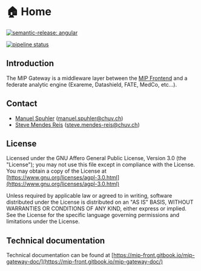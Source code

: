 # 🏠 Home

[![semantic-release: angular](https://img.shields.io/badge/semantic--release-angular-e10079?logo=semantic-release)](https://github.com/semantic-release/semantic-release)

[![pipeline status](https://gitlab.com/sibmip/gateway/badges/main/pipeline.svg)](https://gitlab.com/sibmip/gateway/-/commits/main)

## Introduction

The MIP Gateway is a middleware layer between the [MIP Frontend](https://github.com/HBPMedical/portal-frontend) and a federate analytic engine (Exareme, Datashield, FATE, MedCo, etc...).

## Contact
* [Manuel Spuhler](https://github.com/nicedexter) (<manuel.spuhler@chuv.ch>)
* [Steve Mendes Reis](https://github.com/M4n0x) (<steve.mendes-reis@chuv.ch>)

## License
Licensed under the GNU Affero General Public License, Version 3.0 (the "License");
you may not use this file except in compliance with the License.
You may obtain a copy of the License at [https://www.gnu.org/licenses/agpl-3.0.html](https://www.gnu.org/licenses/agpl-3.0.html)

Unless required by applicable law or agreed to in writing, software
distributed under the License is distributed on an "AS IS" BASIS,
WITHOUT WARRANTIES OR CONDITIONS OF ANY KIND, either express or implied.
See the License for the specific language governing permissions and
limitations under the License.

## Technical documentation 

Technical documentation can be found at [https://mip-front.gitbook.io/mip-gateway-doc/](https://mip-front.gitbook.io/mip-gateway-doc/)


